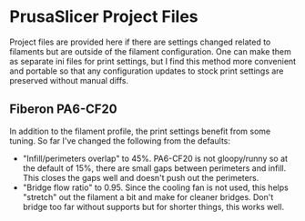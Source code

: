 # PrusaSlicer Project Files

Project files are provided here if there are settings changed related to filaments but are outside of the filament configuration. One can make them as separate ini files for print settings, but I find this method more convenient and portable so that any configuration updates to stock print settings are preserved without manual diffs.

## Fiberon PA6-CF20
In addition to the filament profile, the print settings benefit from some tuning. So far I've changed the following from the defaults:
 - "Infill/perimeters overlap" to 45%. PA6-CF20 is not gloopy/runny so at the default of 15%, there are small gaps between perimeters and infill. This closes the gaps well and doesn't push out the perimeters.
 - "Bridge flow ratio" to 0.95. Since the cooling fan is not used, this helps "stretch" out the filament a bit and make for cleaner bridges. Don't bridge too far without supports but for shorter things, this works well.
